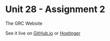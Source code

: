 # Unit 28 - Assignment 2
The GRC Website

See it live on [GitHub.io](https://wolflint.github.io/GRC-Website/) or [Hostinger](http://wolflint.hol.es/)
